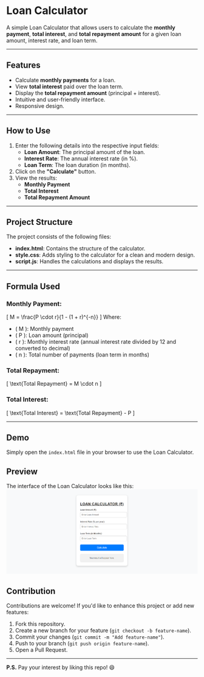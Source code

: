 # Loan Calculator

A simple Loan Calculator that allows users to calculate the **monthly payment**, **total interest**, and **total repayment amount** for a given loan amount, interest rate, and loan term.

---

## Features
- Calculate **monthly payments** for a loan.
- View **total interest** paid over the loan term.
- Display the **total repayment amount** (principal + interest).
- Intuitive and user-friendly interface.
- Responsive design.

---

## How to Use
1. Enter the following details into the respective input fields:
   - **Loan Amount**: The principal amount of the loan.
   - **Interest Rate**: The annual interest rate (in %).
   - **Loan Term**: The loan duration (in months).
2. Click on the **"Calculate"** button.
3. View the results:
   - **Monthly Payment**
   - **Total Interest**
   - **Total Repayment Amount**

---

## Project Structure
The project consists of the following files:

- **index.html**: Contains the structure of the calculator.
- **style.css**: Adds styling to the calculator for a clean and modern design.
- **script.js**: Handles the calculations and displays the results.

---

## Formula Used
### Monthly Payment:
\[
M = \frac{P \cdot r}{1 - (1 + r)^{-n}}
\]
Where:
- \( M \): Monthly payment
- \( P \): Loan amount (principal)
- \( r \): Monthly interest rate (annual interest rate divided by 12 and converted to decimal)
- \( n \): Total number of payments (loan term in months)

### Total Repayment:
\[
\text{Total Repayment} = M \cdot n
\]

### Total Interest:
\[
\text{Total Interest} = \text{Total Repayment} - P
\]

---

## Demo
Simply open the `index.html` file in your browser to use the Loan Calculator.

## Preview
The interface of the Loan Calculator looks like this:
![Loan Calculator Preview](image.png)

## Contribution
Contributions are welcome! If you'd like to enhance this project or add new features:
1. Fork this repository.
2. Create a new branch for your feature (`git checkout -b feature-name`).
3. Commit your changes (`git commit -m "Add feature-name"`).
4. Push to your branch (`git push origin feature-name`).
5. Open a Pull Request.

---


**P.S.** Pay your interest by liking this repo! 😄
